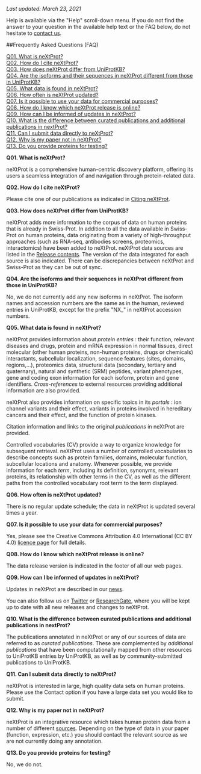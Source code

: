 _Last updated: March 23, 2021_

Help is available via the "Help" scroll-down menu. If you do not find the answer to your question in the available help text or the FAQ below, do not hesitate to [contact us](mailto:support@nextprot.org).

##Frequently Asked Questions (FAQ)

[Q01. What is neXtProt?](#what-is-nextprot)<br>
[Q02. How do I cite neXtProt?](#02)<br>
[Q03. How does neXtProt differ from UniProtKB?](#03)<br>
[Q04. Are the isoforms and their sequences in neXtProt different from those in UniProtKB?](#04)<br>
[Q05. What data is found in neXtProt?](#05)<br>
[Q06. How often is neXtProt updated?](#06)<br>
[Q07. Is it possible to use your data for commercial purposes?](#07)<br>
[Q08. How do I know which neXtProt release is online?](#08)<br>
[Q09. How can I be informed of updates in neXtProt?](#09)<br>
[Q10. What is the difference between curated publications and additional publications in nextProt?](#10)<br>
[Q11. Can I submit data directly to neXtProt?](#11)<br>
[Q12. Why is my paper not in neXtProt?](#12)<br>
[Q13. Do you provide proteins for testing?](#13)<br>


<a name="what-is-nextprot"></a>**Q01. What is neXtProt?**

neXtProt is a comprehensive human-centric discovery platform, offering its users a seamless integration of and navigation through protein-related data.

<a name="#02">**Q02. How do I cite neXtProt?**</a>

Please cite one of our publications as indicated in [Citing neXtProt](../about/citing-nextprot).

<a name="#03">**Q03. How does neXtProt differ from UniProtKB?**</a>

neXtProt adds more information to the corpus of data on human proteins that is already in Swiss-Prot. In addition to all the data available in Swiss-Prot on human proteins, data originating from a variety of high-throughput approaches (such as RNA-seq, antibodies screens, proteomics, interactomics) have been added to neXtProt. neXtProt data sources are listed in the [Release contents](../about/contents). The version of the data integrated for each source is also indicated. There can be discrepancies between neXtProt and Swiss-Prot as they can be out of sync.

<a name="#04">**Q04. Are the isoforms and their sequences in neXtProt different from those in UniProtKB?**</a>

No, we do not currently add any new isoforms in neXtProt. The isoform names and accession numbers are the same as in the human, reviewed entries in UniProtKB, except for the prefix "NX_" in neXtProt accession numbers.

<a name="#05">**Q05. What data is found in neXtProt?**</a>

neXtProt provides information about _protein entries_ : their function, relevant diseases and drugs, protein and mRNA expression in normal tissues, direct molecular (other human proteins, non-human proteins, drugs or chemicals) interactants, subcellular localization, sequence features (sites, domains, regions,...), proteomics data, structural data (secondary, tertiary and quaternary), natural and synthetic (SRM) peptides, variant phenotypes, gene and coding exon information for each isoform, protein and gene identifiers. _Cross-references_ to external resources providing additional information are also provided.

neXtProt also provides information on specific topics in its _portals_ : ion channel variants and their effect, variants in proteins involved in hereditary cancers and their effect, and the function of protein kinases.

Citation information and links to the original _publications_ in neXtProt are provided.

Controlled vocabularies (CV) provide a way to organize knowledge for subsequent retrieval. neXtProt uses a number of controlled vocabularies to describe concepts such as protein families, domains, molecular function, subcellular locations and anatomy. Whenever possible, we provide information for each _term_, including its definition, synonyms, relevant proteins, its relationship with other terms in the CV, as well as the different paths from the controlled vocabulary root term to the term displayed.

<a name="#06">**Q06. How often is neXtProt updated?**</a>

There is no regular update schedule; the data in neXtProt is updated several times a year.

<a name="#07">**Q07. Is it possible to use your data for commercial purposes?**</a>

Yes, please see the Creative Commons Attribution 4.0 International (CC BY 4.0) [licence page](https://creativecommons.org/licenses/by/4.0/) for full details. 

<a name="#08">**Q08. How do I know which neXtProt release is online?**</a>

The data release version is indicated in the footer of all our web pages.

<a name="#09">**Q09. How can I be informed of updates in neXtProt?**</a>

Updates in neXtProt are described in our [news](../news).

You can also follow us on [Twitter](https://twitter.com/nextprot_news) or [ResearchGate](https://www.researchgate.net/project/neXtProt), where you will be kept up to date with all new releases and changes to neXtProt.

<a name="#10">**Q10. What is the difference between curated publications and additional publications in nextProt?**</a>

The publications annotated in neXtProt or any of our sources of data are referred to as _curated publications_. These are complemented by _additional publications_ that have been computationally mapped from other resources to UniProtKB entries by UniProtKB, as well as by community-submitted publications to UniProtKB. 

<a name="#11">**Q11. Can I submit data directly to neXtProt?**</a>

neXtProt is interested in large, high quality data sets on human proteins. Please use the Contact option if you have a large data set you would like to submit.

<a name="#12">**Q12. Why is my paper not in neXtProt?**</a>

neXtProt is an integrative resource which takes human protein data from a number of different [sources](../about/contents). Depending on the type of data in your paper (function, expression, etc.) you should contact the relevant source as we are not currently doing any annotation. 

<a name="#13">**Q13. Do you provide proteins for testing?**</a>

No, we do not.
